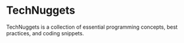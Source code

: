 # TechNuggets
TechNuggets is a collection of essential programming concepts, best practices, and coding snippets.

